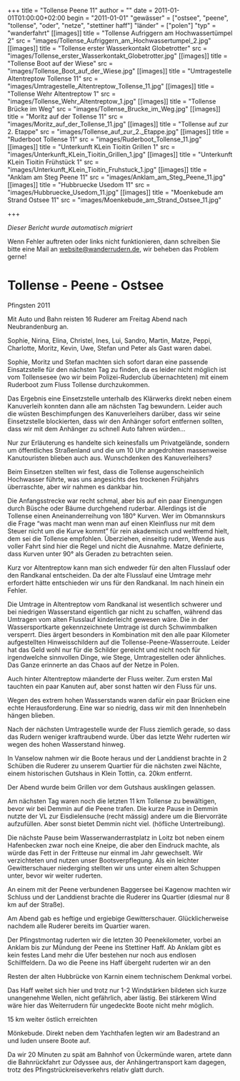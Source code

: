 +++
title = "Tollense Peene 11"
author = ""
date = 2011-01-01T01:00:00+02:00
begin = "2011-01-01"
"gewässer" = ["ostsee", "peene", "tollense", "oder", "netze", "stettiner haff"]
"länder" = ["polen"]
"typ" = "wanderfahrt"
[[images]]
title = "Tollense Aufriggern am Hochwassertümpel 2"
src = "images/Tollense_Aufriggern_am_Hochwassertumpel_2.jpg"
[[images]]
title = "Tollense erster Wasserkontakt Globetrotter"
src = "images/Tollense_erster_Wasserkontakt_Globetrotter.jpg"
[[images]]
title = "Tollense Boot auf der Wiese"
src = "images/Tollense_Boot_auf_der_Wiese.jpg"
[[images]]
title = "Umtragestelle Altentreptow Tollense 11"
src = "images/Umtragestelle_Altentreptow_Tollense_11.jpg"
[[images]]
title = "Tollense Wehr Altentreptow 1"
src = "images/Tollense_Wehr_Altentreptow_1.jpg"
[[images]]
title = "Tollense Brücke im Weg"
src = "images/Tollense_Brucke_im_Weg.jpg"
[[images]]
title = "Moritz auf der Tollense 11"
src = "images/Moritz_auf_der_Tollense_11.jpg"
[[images]]
title = "Tollense auf zur 2. Etappe"
src = "images/Tollense_auf_zur_2._Etappe.jpg"
[[images]]
title = "Ruderboot Tollense 11"
src = "images/Ruderboot_Tollense_11.jpg"
[[images]]
title = "Unterkunft KLein Tioitin Grillen 1"
src = "images/Unterkunft_KLein_Tioitin_Grillen_1.jpg"
[[images]]
title = "Unterkunft KLein Tioitin Frühstück 1"
src = "images/Unterkunft_KLein_Tioitin_Fruhstuck_1.jpg"
[[images]]
title = "Anklam am Steg Peene 11"
src = "images/Anklam_am_Steg_Peene_11.jpg"
[[images]]
title = "Hubbruecke Usedom 11"
src = "images/Hubbruecke_Usedom_11.jpg"
[[images]]
title = "Moenkebude am Strand Ostsee 11"
src = "images/Moenkebude_am_Strand_Ostsee_11.jpg"

+++


*Dieser Bericht wurde automatisch migriert*

Wenn Fehler auftreten oder links nicht funktionieren, dann schreiben Sie bitte eine Mail an website@wanderrudern.de, wir beheben das Problem gerne!



# Tollense - Peene - Ostsee


Pfingsten 2011

Mit Auto und Bahn reisten 16 Ruderer am Freitag Abend nach Neubrandenburg an.

Sophie, Nirina, Elina, Christel, Ines, Lui, Sandro, Martin, Matze, Peppi, Charlotte, Moritz, Kevin, Uwe, Stefan und Peter als Gast waren dabei.

Sophie, Moritz und Stefan machten sich sofort daran eine passende Einsatzstelle für den nächsten Tag zu finden, da es leider nicht möglich ist vom Tollensesee (wo wir beim Polizei-Ruderclub übernachteten) mit einem Ruderboot zum Fluss Tollense durchzukommen.

Das Ergebnis eine Einsetzstelle unterhalb des Klärwerks direkt neben einem Kanuverleih konnten dann alle am nächsten Tag bewundern. Leider auch die wüsten Beschimpfungen des Kanuverleihers darüber, dass wir seine Einsetzstelle blockierten, dass wir den Anhänger sofort entfernen sollten, dass wir mit dem Anhänger zu schnell Auto fahren würden...

Nur zur Erläuterung es handelte sich keinesfalls um Privatgelände, sondern um öffentliches Straßenland und die um 10 Uhr angedrohten massenweise Kanutouristen blieben auch aus. Wunschdenken des Kanuverleihers?

Beim Einsetzen stellten wir fest, dass die Tollense augenscheinlich Hochwasser führte, was uns angesichts des trockenen Frühjahrs überraschte, aber wir nahmen es dankbar hin.

Die Anfangsstrecke war recht schmal, aber bis auf ein paar Einengungen durch Büsche oder Bäume durchgehend ruderbar. Allerdings ist die Tollense einen Aneinanderreihung von 180° Kurven. Wer im Obmannskurs die Frage “was macht man wenn man auf einen Kleinfluss nur mit dem Steuer nicht um die Kurve kommt” für rein akademisch und weltfremd hielt, dem sei die Tollense empfohlen. Überziehen, einseitig rudern, Wende aus voller Fahrt sind hier die Regel und nicht die Ausnahme. Matze definierte, dass Kurven unter 90° als Geraden zu betrachten seien.

Kurz vor Altentreptow kann man sich endweder für den alten Flusslauf oder den Randkanal entscheiden. Da der alte Flusslauf eine Umtrage mehr erfordert hätte entschieden wir uns für den Randkanal. Im nach hinein ein Fehler.

Die Umtrage in Altentreptow vom Randkanal ist wesentlich schwerer und bei niedrigen Wasserstand eigentlich gar nicht zu schaffen, während das Umtragen vom alten Flusslauf kinderleicht gewesen wäre. Die in der Wassersportkarte gekennzeichnete Umtrage ist durch Schwimmbalken versperrt. Dies ärgert besonders in Kombination mit den alle paar Kilometer aufgestellten Hinweisschildern auf die Tollense-Peene-Wasserroute. Leider hat das Geld wohl nur für die Schilder gereicht und nicht noch für irgendwelche sinnvollen Dinge, wie Stege, Umtragestellen oder ähnliches. Das Ganze erinnerte an das Chaos auf der Netze in Polen.

Auch hinter Altentreptow mäanderte der Fluss weiter. Zum ersten Mal tauchten ein paar Kanuten auf, aber sonst hatten wir den Fluss für uns.

Wegen des extrem hohen Wasserstands waren dafür ein paar Brücken eine echte Herausforderung. Eine war so niedrig, dass wir mit den Innenhebeln hängen blieben.

Nach der nächsten Umtragestelle wurde der Fluss ziemlich gerade, so dass das Rudern weniger kraftraubend wurde. Über das letzte Wehr ruderten wir wegen des hohen Wasserstand hinweg.

In Vanselow nahmen wir die Boote heraus und der Landdienst brachte in 2 Schüben die Ruderer zu unserem Quartier für die nächsten zwei Nächte, einem historischen Gutshaus in Klein Tottin, ca. 20km entfernt.

Der Abend wurde beim Grillen vor dem Gutshaus ausklingen gelassen.

Am nächsten Tag waren noch die letzten 11 km Tollense zu bewältigen, bevor wir bei Demmin auf die Peene trafen. Die kurze Pause in Demmin nutzte der VL zur Eisdielensuche (recht mässig) andere um die Biervorräte aufzufüllen. Aber sonst bietet Demmin nicht viel. (höfliche Untertreibung).

Die nächste Pause beim Wasserwanderrastplatz in Loitz bot neben einem Hafenbecken zwar noch eine Kneipe, die aber den Eindruck machte, als würde das Fett in der Fritteuse nur einmal im Jahr gewechselt. Wir verzichteten und nutzen unser Bootsverpflegung. Als ein leichter Gewitterschauer niederging stellten wir uns unter einem alten Schuppen unter, bevor wir weiter ruderten.

An einem mit der Peene verbundenen Baggersee bei Kagenow machten wir Schluss und der Landdienst brachte die Ruderer ins Quartier (diesmal nur 8 km auf der Straße).

Am Abend gab es heftige und ergiebige Gewitterschauer. Glücklicherweise nachdem alle Ruderer bereits im Quartier waren.

Der Pfingstmontag ruderten wir die letzten 30 Peenekilometer, vorbei an Anklam bis zur Mündung der Peene ins Stettiner Haff. Ab Anklam gibt es kein festes Land mehr die Ufer bestehen nur noch aus endlosen Schilffeldern. Da wo die Peene ins Haff übergeht ruderten wir an den

Resten der alten Hubbrücke von Karnin einem technischem Denkmal vorbei.

Das Haff weitet sich hier und trotz nur 1-2 Windstärken bildeten sich kurze unangenehme Wellen, nicht gefährlich, aber lästig. Bei stärkerem Wind wäre hier das Weiterrudern für ungedeckte Boote nicht mehr möglich.

15 km weiter östlich erreichten

Mönkebude. Direkt neben dem Yachthafen legten wir am Badestrand an und luden unsere Boote auf.

Da wir 20 Minuten zu spät am Bahnhof von Ückermünde waren, artete dann die Bahnrückfahrt zur Odyssee aus, der Anhängertransport kam dagegen, trotz des Pfingstrückreiseverkehrs relativ glatt durch.